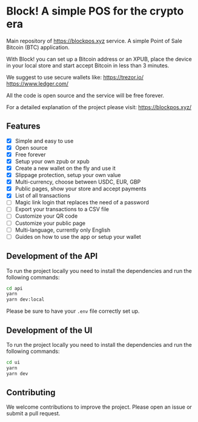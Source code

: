 # Block! A simple POS for the crypto era

Main repository of https://blockpos.xyz service. 
A simple Point of Sale Bitcoin (BTC) application.

With Block! you can set up a Bitcoin address or an XPUB, place the device in your local store and start accept Bitcoin in less than 3 minutes.

We suggest to use secure wallets like:
https://trezor.io/
https://www.ledger.com/

All the code is open source and the service will be free forever.

For a detailed explanation of the project please visit: https://blockpos.xyz/

## Features

- [x] Simple and easy to use
- [x] Open source
- [x] Free forever
- [x] Setup your own zpub or xpub
- [x] Create a new wallet on the fly and use it
- [x] Slippage protection, setup your own value
- [x] Multi-currency, choose between USDC, EUR, GBP
- [x] Public pages, show your store and accept payments
- [x] List of all transactions
- [ ] Magic link login that replaces the need of a password
- [ ] Export your transactions to a CSV file
- [ ] Customize your QR code
- [ ] Customize your public page
- [ ] Multi-language, currently only English
- [ ] Guides on how to use the app or setup your wallet

## Development of the API

To run the project locally you need to install the dependencies and run the following commands:

```bash
cd api
yarn
yarn dev:local
```

Please be sure to have your `.env` file correctly set up.

## Development of the UI

To run the project locally you need to install the dependencies and run the following commands:

```bash
cd ui
yarn
yarn dev
```

## Contributing

We welcome contributions to improve the project. Please open an issue or submit a pull request.
